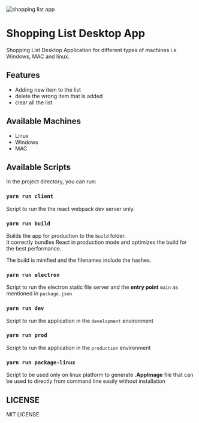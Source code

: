![shopping list app](./public/hello.gif)

# Shopping List Desktop App

Shopping List Desktop Application for different types of machines i.e Windows, MAC and linux.

## Features

* Adding new item to the list
* delete the wrong item that is added
* clear all the list

## Available Machines

* Linux
* Windows
* MAC

## Available Scripts

In the project directory, you can run:

### `yarn run client`

Script to run the the react webpack dev server only.

### `yarn run build`

Builds the app for production to the `build` folder.\
It correctly bundles React in production mode and optimizes the build for the best performance.

The build is minified and the filenames include the hashes.

### `yarn run electron`

Script to run the electron static file server and the **entry point** `main` as mentioned in `package.json`

### `yarn run dev`

Script to run the application in the `development` environment

### `yarn run prod`

Script to run the application in the `production` environment

### `yarn run package-linux`

Script to be used only on linux platform to generate **.AppImage** file that can be used to directly from command line easily without installation

## LICENSE

MIT LICENSE
